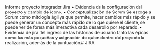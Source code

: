 Informe proyecto integrador Jira
• Evidencia de la configuración del proyecto y cambio de ícono.
• Conceptualización de Scrum
Se escoge a Scrum como mitología ágil ya que permite, hacer cambios más rápido y se
puede generar un concepto más rápido de lo que quiere el cliente, se puede ver de forma
más interactiva cada desarrollo por separado.
• Evidencia de jira del ingreso de las historias de usuario tanto las épicas como las más
pequeñas y asignación de quien dentro del proyecto la realización, además de la
puntuación.# JIRA
